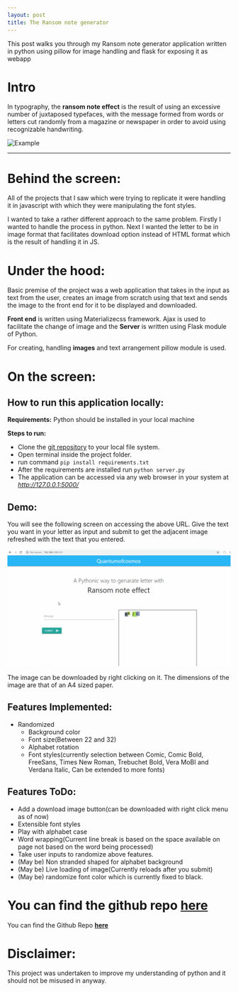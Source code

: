 ```yaml
---
layout: post
title: The Ransom note generator
---
```

This post walks you through my Ransom note generator application written in python using pillow for image handling and flask for exposing it as webapp

# Intro
In typography, the **ransom note effect** is the result of using an excessive number of juxtaposed typefaces, with the message formed from words or letters cut randomly from a magazine or newspaper in order to avoid using recognizable handwriting.

![Example](https://16sparrows.typepad.com/.a/6a00d834515a1f69e2017d424ea9a3970c-800wi)

****

# Behind the screen:

All of the projects that I saw which were trying to replicate it were handling it in javascript with which they were manipulating the font styles.

I wanted to take a rather different approach to the same problem. Firstly I wanted to handle the process in python. Next I wanted the letter to be in image format that facilitates download option instead of HTML format which is the result of handling it in JS.

# Under the hood:

Basic premise of the project was a web application that takes in the input as text from the user, creates an image from scratch using that text and sends the image to the front end for it to be displayed and downloaded.

**Front end** is written using Materializecss framework. Ajax is used to facilitate the change of image and the **Server** is written using Flask module of Python.

For creating, handling **images** and text arrangement pillow module is used.

# On the screen:

## How to run this application locally:
**Requirements:**  Python should be installed in your local machine

**Steps to run:**
* Clone the [git repository](https://github.com/Quantumofcosmos/ransom_note_generator) to your local file system.
* Open terminal inside the project folder.
* run command `pip install requirements.txt`
* After the requirements are installed run `python server.py`
* The application can be accessed via any web browser in your system at *http://127.0.0.1:5000/*

## Demo:
You will see the following screen on accessing the above URL. Give the text you want in your letter as input and submit to get the adjacent image refreshed with the text that you entered.  

![GUI of application](/img/ransom.gif)

The image can be downloaded by right clicking on it. The dimensions of the image are that of an A4 sized paper.

## Features Implemented:
* Randomized
  * Background color
  * Font size(Between 22 and 32)
  * Alphabet rotation
  * Font styles(currently selection between Comic, Comic Bold, FreeSans, Times New Roman, Trebuchet Bold, Vera MoBI and Verdana Italic, Can be extended to more fonts)

## Features ToDo:
* Add a download image button(can be downloaded with right click menu as of now)
* Extensible font styles
* Play with alphabet case
* Word wrapping(Current line break is based on the space available on page not based on the word being processed)
* Take user inputs to randomize above features.
* (May be) Non stranded shaped for alphabet background
* (May be) Live loading of image(Currently reloads after you submit)
* (May be) randomize font color which is currently fixed to black.

You can find the github repo [here](https://github.com/Quantumofcosmos/ransom_note_generator)
=======
You can find the Github Repo **[here](https://github.com/Quantumofcosmos/ransom_note_generator)**

# Disclaimer:
This project was undertaken to improve my understanding of python and it should not be misused in anyway.
